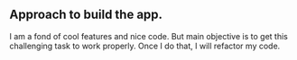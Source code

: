 ## Approach to build the app.

I am a fond of cool features and nice code. But main objective is to get this challenging task to work properly. Once I do that, I will refactor my code.
